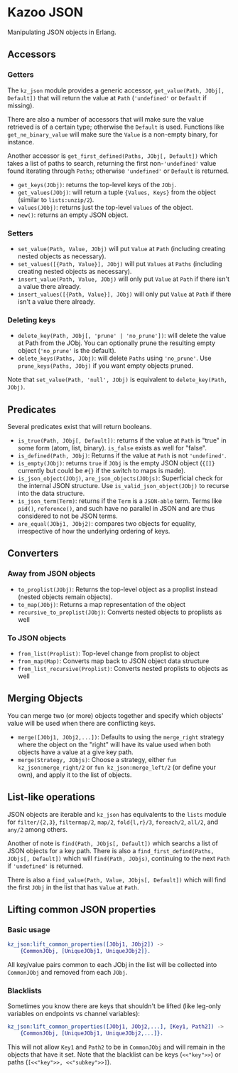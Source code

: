 # Kazoo JSON

Manipulating JSON objects in Erlang.


## Accessors


### Getters

The `kz_json` module provides a generic accessor, `get_value(Path, JObj[, Default])` that will return the value at `Path` (`'undefined'` or `Default` if missing).

There are also a number of accessors that will make sure the value retrieved is of a certain type; otherwise the `Default` is used. Functions like `get_ne_binary_value` will make sure the `Value` is a non-empty binary, for instance.

Another accessor is `get_first_defined(Paths, JObj[, Default])` which takes a list of paths to search, returning the first non-`'undefined'` value found iterating through `Paths`; otherwise `'undefined'` or `Default` is returned.

-   `get_keys(JObj)`: returns the top-level keys of the `JObj`.
-   `get_values(JObj)`: will return a tuple `{Values, Keys}` from the object (similar to `lists:unzip/2`).
-   `values(JObj)`: returns just the top-level `Values` of the object.
-   `new()`: returns an empty JSON object.


### Setters

-   `set_value(Path, Value, JObj)` will put `Value` at `Path` (including creating nested objects as necessary).
-   `set_values([{Path, Value}], JObj)` will put `Values` at `Paths` (including creating nested objects as necessary).
-   `insert_value(Path, Value, JObj)` will only put `Value` at `Path` if there isn't a value there already.
-   `insert_values([{Path, Value}], JObj)` will only put `Value` at `Path` if there isn't a value there already.


### Deleting keys

-   `delete_key(Path, JObj[, 'prune' | 'no_prune'])`: will delete the value at Path from the JObj. You can optionally prune the resulting empty object (`'no_prune'` is the default).
-   `delete_keys(Paths, JObj)`: will delete `Paths` using `'no_prune'`. Use `prune_keys(Paths, JObj)` if you want empty objects pruned.

Note that `set_value(Path, 'null', JObj)` is equivalent to `delete_key(Path, JObj)`.


## Predicates

Several predicates exist that will return booleans.

-   `is_true(Path, JObj[, Default])`: returns if the value at `Path` is "true" in some form (atom, list, binary). `is_false` exists as well for "false".
-   `is_defined(Path, JObj)`: Returns if the value at `Path` is not `'undefined'`.
-   `is_empty(JObj)`: returns `true` if `JObj` is the empty JSON object (`{[]}` currently but could be `#{}` if the switch to maps is made).
-   `is_json_object(JObj)`, `are_json_objects(JObjs)`: Superficial check for the internal JSON structure. Use `is_valid_json_object(JObj)` to recurse into the data structure.
-   `is_json_term(Term)`: returns if the `Term` is a `JSON-able` term. Terms like `pid()`, `reference()`, and such have no parallel in JSON and are thus considered to not be JSON terms.
-   `are_equal(JObj1, JObj2)`: compares two objects for equality, irrespective of how the underlying ordering of keys.


## Converters


### Away from JSON objects

-   `to_proplist(JObj)`: Returns the top-level object as a proplist instead (nested objects remain objects).
-   `to_map(JObj)`: Returns a map representation of the object
-   `recursive_to_proplist(JObj)`: Converts nested objects to proplists as well


### To JSON objects

-   `from_list(Proplist)`: Top-level change from proplist to object
-   `from_map(Map)`: Converts map back to JSON object data structure
-   `from_list_recursive(Proplist)`: Converts nested proplists to objects as well


## Merging Objects

You can merge two (or more) objects together and specify which objects' value will be used when there are conflicting keys.

-   `merge([JObj1, JObj2,...])`: Defaults to using the `merge_right` strategy where the object on the "right" will have its value used when both objects have a value at a give key path.
-   `merge(Strategy, JObjs)`: Choose a strategy, either `fun kz_json:merge_right/2` or `fun kz_json:merge_left/2` (or define your own), and apply it to the list of objects.


## List-like operations

JSON objects are iterable and `kz_json` has equivalents to the `lists` module for `filter/{2,3}`, `filtermap/2`, `map/2`, `fold{l,r}/3`, `foreach/2`, `all/2`, and `any/2` among others.

Another of note is `find(Path, JObjs[, Default])` which searchs a list of JSON objects for a key path. There is also a `find_first_defind(Paths, JObjs[, Default])` which will `find(Path, JObjs)`, continuing to the next `Path` if `'undefined'` is returned.

There is also a `find_value(Path, Value, JObjs[, Default])` which will find the first `JObj` in the list that has `Value` at `Path`.


## Lifting common JSON properties


### Basic usage

```erlang
kz_json:lift_common_properties([JObj1, JObj2]) ->
    {CommonJObj, [UniqueJObj1, UniqueJObj2]}.
```

All key/value pairs common to each JObj in the list will be collected into `CommonJObj` and removed from each `JObj`.


### Blacklists

Sometimes you know there are keys that shouldn't be lifted (like leg-only variables on endpoints vs channel variables):

```erlang
kz_json:lift_common_properties([JObj1, JObj2,...], [Key1, Path2]) ->
    {CommonJObj, [UniqueJObj1, UniqueJObj2,...]}.
```

This will not allow `Key1` and `Path2` to be in `CommonJObj` and will remain in the objects that have it set. Note that the blacklist can be keys (`<<"key">>`) or paths (`[<<"key">>, <<"subkey">>]`).